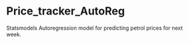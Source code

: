 # Price_tracker_AutoReg
Statsmodels Autoregression model for predicting petrol prices for next week.

